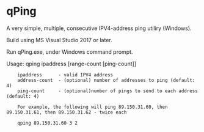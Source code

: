 # qPing
A very simple, multiple, consecutive IPV4-address ping utiliry (Windows).

Build using MS Visual Studio 2017 or later.

Run qPing.exe, under Windows command prompt.

Usage:
        qping ipaddress [range-count [ping-count]]

        ipaddress      - valid IPV4 address
        address-count  - (optional) number of addresses to ping (default: 4)
        ping-count     - (optional)number of pings to send to each address (default: 4)

        For example, the following will ping 89.150.31.60, then 89.150.31.61, then 89.150.31.62 - twice each

        qping 89.150.31.60 3 2
